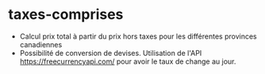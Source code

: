 # taxes-comprises
- Calcul prix total à partir du prix hors taxes pour les différentes provinces canadiennes
- Possibilité de conversion de devises. Utilisation de l'API https://freecurrencyapi.com/ pour avoir le taux de change au jour.
